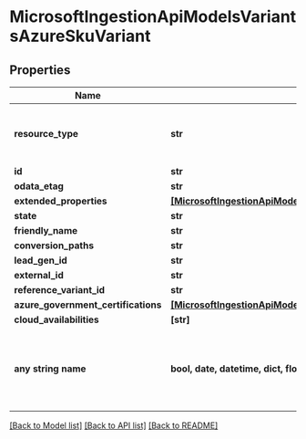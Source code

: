 # MicrosoftIngestionApiModelsVariantsAzureSkuVariant


## Properties
Name | Type | Description | Notes
------------ | ------------- | ------------- | -------------
**resource_type** | **str** |  | [optional]  if omitted the server will use the default value of "AzureSkuVariant"
**id** | **str** |  | [optional] 
**odata_etag** | **str** |  | [optional] 
**extended_properties** | [**[MicrosoftIngestionApiModelsCommonTypeValuePair]**](MicrosoftIngestionApiModelsCommonTypeValuePair.md) |  | [optional] 
**state** | **str** |  | [optional] 
**friendly_name** | **str** |  | [optional] 
**conversion_paths** | **str** |  | [optional] 
**lead_gen_id** | **str** |  | [optional] 
**external_id** | **str** |  | [optional] 
**reference_variant_id** | **str** |  | [optional] 
**azure_government_certifications** | [**[MicrosoftIngestionApiModelsVariantsAzureGovernmentCertification]**](MicrosoftIngestionApiModelsVariantsAzureGovernmentCertification.md) |  | [optional] 
**cloud_availabilities** | **[str]** |  | [optional] 
**any string name** | **bool, date, datetime, dict, float, int, list, str, none_type** | any string name can be used but the value must be the correct type | [optional]

[[Back to Model list]](../README.md#documentation-for-models) [[Back to API list]](../README.md#documentation-for-api-endpoints) [[Back to README]](../README.md)


